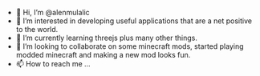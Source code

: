 - 👋 Hi, I’m @alenmulalic
- 👀 I’m interested in developing useful applications that are a net positive to the world. 
- 🌱 I’m currently learning threejs plus many other things. 
- 💞️ I’m looking to collaborate on some minecraft mods, started playing modded minecraft and making a new mod looks fun. 
- 📫 How to reach me ...

<!---
alenmulalic/alenmulalic is a ✨ special ✨ repository because its `README.md` (this file) appears on your GitHub profile.
You can click the Preview link to take a look at your changes.
--->
